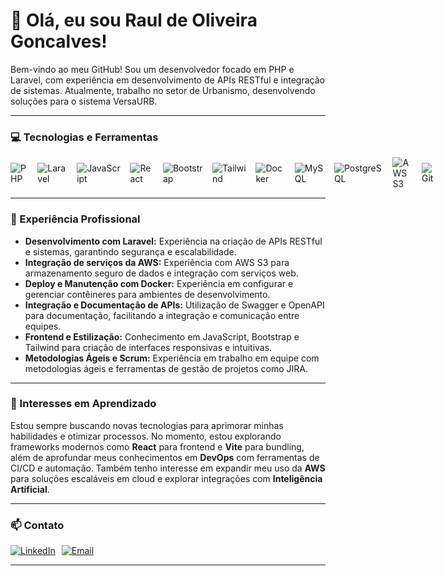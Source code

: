 # 👋 Olá, eu sou Raul de Oliveira Goncalves!

Bem-vindo ao meu GitHub! Sou um desenvolvedor focado em PHP e Laravel, com experiência em desenvolvimento de APIs RESTful e integração de sistemas. Atualmente, trabalho no setor de Urbanismo, desenvolvendo soluções para o sistema VersaURB.

---

### 💻 Tecnologias e Ferramentas
<div style="display: flex; gap: 15px; align-items: center;">
  <img src="https://img.shields.io/badge/PHP-777BB4?style=for-the-badge&logo=php&logoColor=white" alt="PHP">
  <img src="https://img.shields.io/badge/Laravel-FF2D20?style=for-the-badge&logo=laravel&logoColor=white" alt="Laravel">
  <img src="https://img.shields.io/badge/JavaScript-F7DF1E?style=for-the-badge&logo=javascript&logoColor=black" alt="JavaScript">
  <img src="https://img.shields.io/badge/React-61DAFB?style=for-the-badge&logo=react&logoColor=black" alt="React">
  <img src="https://img.shields.io/badge/Bootstrap-7952B3?style=for-the-badge&logo=bootstrap&logoColor=white" alt="Bootstrap">
  <img src="https://img.shields.io/badge/Tailwind_CSS-38B2AC?style=for-the-badge&logo=tailwind-css&logoColor=white" alt="Tailwind">
  <img src="https://img.shields.io/badge/Docker-2496ED?style=for-the-badge&logo=docker&logoColor=white" alt="Docker">
  <img src="https://img.shields.io/badge/MySQL-4479A1?style=for-the-badge&logo=mysql&logoColor=white" alt="MySQL">
  <img src="https://img.shields.io/badge/PostgreSQL-336791?style=for-the-badge&logo=postgresql&logoColor=white" alt="PostgreSQL">
  <img src="https://img.shields.io/badge/AWS-232F3E?style=for-the-badge&logo=amazon-aws&logoColor=white" alt="AWS S3">
  <img src="https://img.shields.io/badge/Git-F05032?style=for-the-badge&logo=git&logoColor=white" alt="Git">
</div>

---

### 💼 Experiência Profissional

- **Desenvolvimento com Laravel:** Experiência na criação de APIs RESTful e sistemas, garantindo segurança e escalabilidade.
- **Integração de serviços da AWS:** Experiência com AWS S3 para armazenamento seguro de dados e integração com serviços web.
- **Deploy e Manutenção com Docker:** Experiência em configurar e gerenciar contêineres para ambientes de desenvolvimento.
- **Integração e Documentação de APIs:** Utilização de Swagger e OpenAPI para documentação, facilitando a integração e comunicação entre equipes.
- **Frontend e Estilização:** Conhecimento em JavaScript, Bootstrap e Tailwind para criação de interfaces responsivas e intuitivas.
- **Metodologias Ágeis e Scrum:** Experiência em trabalho em equipe com metodologias ágeis e ferramentas de gestão de projetos como JIRA.

---

### 🌱 Interesses em Aprendizado

Estou sempre buscando novas tecnologias para aprimorar minhas habilidades e otimizar processos. No momento, estou explorando frameworks modernos como **React** para frontend e **Vite** para bundling, além de aprofundar meus conhecimentos em **DevOps** com ferramentas de CI/CD e automação. Também tenho interesse em expandir meu uso da **AWS** para soluções escaláveis em cloud e explorar integrações com **Inteligência Artificial**.

---

### 📫 Contato

<div style="display: flex; gap: 10px;">
  <a href="https://www.linkedin.com" target="_blank"><img src="https://img.shields.io/badge/LinkedIn-0077B5?style=for-the-badge&logo=linkedin&logoColor=white" alt="LinkedIn"></a>
  <a href="mailto:seuemail@dominio.com"><img src="https://img.shields.io/badge/Email-D14836?style=for-the-badge&logo=gmail&logoColor=white" alt="Email"></a>
</div>

---
